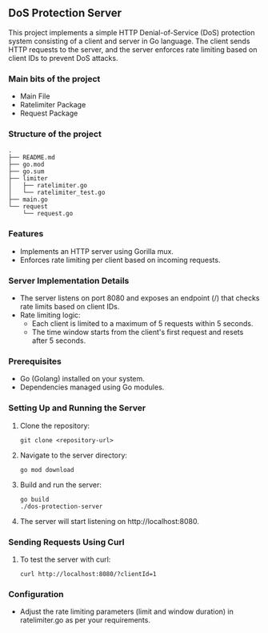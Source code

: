 ## DoS Protection Server

This project implements a simple HTTP Denial-of-Service (DoS) protection system consisting of a client and server in Go language. The client sends HTTP requests to the server, and the server enforces rate limiting based on client IDs to prevent DoS attacks.

### Main bits of the project
* Main File
* Ratelimiter Package
* Request Package

### Structure of the project
```
.
├── README.md
├── go.mod
├── go.sum
├── limiter
│   ├── ratelimiter.go
│   └── ratelimiter_test.go
├── main.go
└── request
    └── request.go
```

### Features
* Implements an HTTP server using Gorilla mux.
* Enforces rate limiting per client based on incoming requests.

### Server Implementation Details

* The server listens on port 8080 and exposes an endpoint (/) that checks rate limits based on client IDs.
* Rate limiting logic:
  - Each client is limited to a maximum of 5 requests within 5 seconds.
  - The time window starts from the client's first request and resets after 5 seconds.


### Prerequisites

- Go (Golang) installed on your system.
- Dependencies managed using Go modules.

### Setting Up and Running the Server

1. Clone the repository:

   ```shell
   git clone <repository-url>

2. Navigate to the server directory:

   ```shell
   go mod download

3. Build and run the server:
   ```shell
   go build
   ./dos-protection-server

4. The server will start listening on http://localhost:8080.

### Sending Requests Using Curl
1. To test the server with curl:
   ```shell
   curl http://localhost:8080/?clientId=1

### Configuration
* Adjust the rate limiting parameters (limit and window duration) in ratelimiter.go as per your requirements.